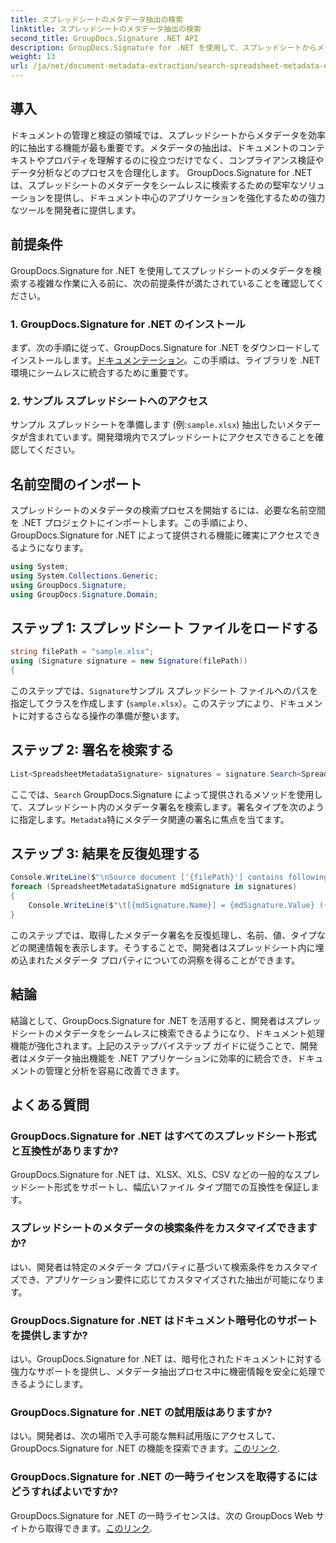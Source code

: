 ```yaml
---
title: スプレッドシートのメタデータ抽出の検索
linktitle: スプレッドシートのメタデータ抽出の検索
second_title: GroupDocs.Signature .NET API
description: GroupDocs.Signature for .NET を使用して、スプレッドシートからメタデータを効率的に抽出します。ドキュメントの管理と分析を簡単に強化します。
weight: 13
url: /ja/net/document-metadata-extraction/search-spreadsheet-metadata-extraction/
---
```

## 導入
ドキュメントの管理と検証の領域では、スプレッドシートからメタデータを効率的に抽出する機能が最も重要です。メタデータの抽出は、ドキュメントのコンテキストやプロパティを理解するのに役立つだけでなく、コンプライアンス検証やデータ分析などのプロセスを合理化します。 GroupDocs.Signature for .NET は、スプレッドシートのメタデータをシームレスに検索するための堅牢なソリューションを提供し、ドキュメント中心のアプリケーションを強化するための強力なツールを開発者に提供します。
## 前提条件
GroupDocs.Signature for .NET を使用してスプレッドシートのメタデータを検索する複雑な作業に入る前に、次の前提条件が満たされていることを確認してください。
### 1. GroupDocs.Signature for .NET のインストール
まず、次の手順に従って、GroupDocs.Signature for .NET をダウンロードしてインストールします。[ドキュメンテーション](https://tutorials.groupdocs.com/signature/net/)。この手順は、ライブラリを .NET 環境にシームレスに統合するために重要です。
### 2. サンプル スプレッドシートへのアクセス
サンプル スプレッドシートを準備します (例:`sample.xlsx`) 抽出したいメタデータが含まれています。開発環境内でスプレッドシートにアクセスできることを確認してください。

## 名前空間のインポート
スプレッドシートのメタデータの検索プロセスを開始するには、必要な名前空間を .NET プロジェクトにインポートします。この手順により、GroupDocs.Signature for .NET によって提供される機能に確実にアクセスできるようになります。

```csharp
using System;
using System.Collections.Generic;
using GroupDocs.Signature;
using GroupDocs.Signature.Domain;
```
## ステップ 1: スプレッドシート ファイルをロードする
```csharp
string filePath = "sample.xlsx";
using (Signature signature = new Signature(filePath))
{
```
このステップでは、`Signature`サンプル スプレッドシート ファイルへのパスを指定してクラスを作成します (`sample.xlsx`）。このステップにより、ドキュメントに対するさらなる操作の準備が整います。
## ステップ 2: 署名を検索する
```csharp
List<SpreadsheetMetadataSignature> signatures = signature.Search<SpreadsheetMetadataSignature>(SignatureType.Metadata);
```
ここでは、`Search` GroupDocs.Signature によって提供されるメソッドを使用して、スプレッドシート内のメタデータ署名を検索します。署名タイプを次のように指定します。`Metadata`特にメタデータ関連の署名に焦点を当てます。
## ステップ 3: 結果を反復処理する
```csharp
Console.WriteLine($"\nSource document ['{filePath}'] contains following signatures.");
foreach (SpreadsheetMetadataSignature mdSignature in signatures)
{
    Console.WriteLine($"\t[{mdSignature.Name}] = {mdSignature.Value} ({mdSignature.Type})");
}
```
このステップでは、取得したメタデータ署名を反復処理し、名前、値、タイプなどの関連情報を表示します。そうすることで、開発者はスプレッドシート内に埋め込まれたメタデータ プロパティについての洞察を得ることができます。

## 結論
結論として、GroupDocs.Signature for .NET を活用すると、開発者はスプレッドシートのメタデータをシームレスに検索できるようになり、ドキュメント処理機能が強化されます。上記のステップバイステップ ガイドに従うことで、開発者はメタデータ抽出機能を .NET アプリケーションに効率的に統合でき、ドキュメントの管理と分析を容易に改善できます。
## よくある質問
### GroupDocs.Signature for .NET はすべてのスプレッドシート形式と互換性がありますか?
GroupDocs.Signature for .NET は、XLSX、XLS、CSV などの一般的なスプレッドシート形式をサポートし、幅広いファイル タイプ間での互換性を保証します。
### スプレッドシートのメタデータの検索条件をカスタマイズできますか?
はい、開発者は特定のメタデータ プロパティに基づいて検索条件をカスタマイズでき、アプリケーション要件に応じてカスタマイズされた抽出が可能になります。
### GroupDocs.Signature for .NET はドキュメント暗号化のサポートを提供しますか?
はい。GroupDocs.Signature for .NET は、暗号化されたドキュメントに対する強力なサポートを提供し、メタデータ抽出プロセス中に機密情報を安全に処理できるようにします。
### GroupDocs.Signature for .NET の試用版はありますか?
はい。開発者は、次の場所で入手可能な無料試用版にアクセスして、GroupDocs.Signature for .NET の機能を探索できます。[このリンク](https://releases.groupdocs.com/).
### GroupDocs.Signature for .NET の一時ライセンスを取得するにはどうすればよいですか?
 GroupDocs.Signature for .NET の一時ライセンスは、次の GroupDocs Web サイトから取得できます。[このリンク](https://purchase.groupdocs.com/temporary-license/).